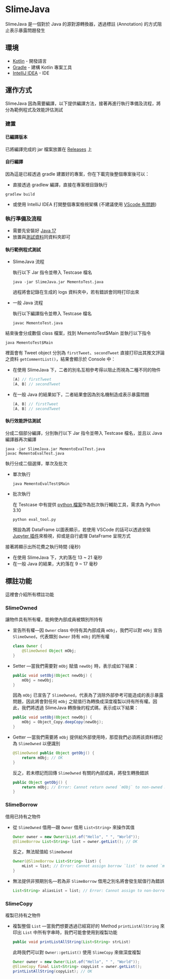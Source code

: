 # SlimeJava

SlimeJava 是一個對於 Java 的源對源轉換器，透過標註 (Annotation) 的方式阻止表示暴露問題發生

## 環境

- [Kotlin](https://kotlinlang.org/) - 開發語言
- [Gradle](https://gradle.org/) - 建構 Kotlin 專案工具
- [IntelliJ IDEA](https://www.jetbrains.com/idea/) - IDE

## 運作方式

SlimeJava 因為需要編譯，以下提供編譯方法，接著再進行執行準備及流程，將分為範例程式及效能評估測試

### 建置

#### 已編譯版本

已將編譯完成的 jar 檔案放置在 [Releases](https://github.com/ncu-psl/slime-java/releases) 上

#### 自行編譯

因為這是已經透過 gradle 建置好的專案，你在下載完後整個專案後可以：

- 直接透過 gradlew 編譯，直接在專案根目錄執行

```Batch
gradlew build
```

- 或使用 IntelliJ IDEA 打開整個專案檢視架構 (不建議使用 [VScode 有問題](https://github.com/ncu-psl/slime-java/issues/3))

### 執行準備及流程

- 需要先安裝好 [Java 17](https://adoptium.net/temurin/releases/)
- 放置與[測試資料](./app/src/testcase/)同資料夾即可

#### 執行範例程式測試

- SlimeJava 流程

    執行以下 Jar 指令並帶入 Testcase 檔名

    ```Batch
    java -jar SlimeJava.jar MementoTest.java
    ```

    過程將會記錄在生成的 logs 資料夾中，若有錯誤會同時打印出來

- 一般 Java 流程

    執行以下編譯指令並帶入 Testcase 檔名

    ```Batch
    javac MementoTest.java
    ```

結束後會分成數個 class 檔案，找到 MementoTest$Main 並執行以下指令

```Batch
java MementoTest$Main
```

裡面會有 Tweet object 分別為 `firstTweet`、`secondTweet` 直接打印出其推文評論之資料 `getCommentList()`，結果會顯示於 Console 中：

- 在使用 SlimeJava 下，二者的別名互相參考得以阻止而視為二種不同的物件

    ```Java
    [A] // firstTweet
    [A, B] // secondTweet
    ```

- 在一般 Java 的結果如下，二者結果會因為別名機制造成表示暴露問題

    ```Java
    [A, B] // firstTweet
    [A, B] // secondTweet
    ```

#### 執行效能評估測試

分成二個部分編譯，分別執行以下 Jar 指令並帶入 Testcase 檔名，並且以 Java 編譯器再次編譯

```Batch
java -jar SlimeJava.jar MementoEvalTest.java
javac MementoEvalTest.java
```

執行分成二個選擇，單次及批次

- 單次執行

    ```Batch
    java MementoEvalTest$Main
    ```

- 批次執行

    在 Testcase 中有提供 [python 檔案](./app/src/testcase/eval_tool.py)作為批次執行輔助工具，需求為 Python 3.10

    ```Batch
    python eval_tool.py
    ```

    預設為將 DataFrame 以圖表顯示，若使用 VSCode 的話可以透過安裝 [Jupyter 插件](https://marketplace.visualstudio.com/items?itemName=ms-toolsai.jupyter)來檢視，抑或是自行處理 DataFrame 呈現方式

接著將顯示出所花費之執行時間 (毫秒)

- 在使用 SlimeJava 下，大約落在 13 ~ 21 毫秒
- 在一般 Java 的結果，大約落在 9 ~ 17 毫秒

## 標註功能

這裡會介紹所有標註功能

### SlimeOwned

讓物件具有所有權，能夠使內部成員被類別所持有

- 宣告所有權—因 `Owner` class 中持有其內部成員 `mObj`，我們可以對 `mObj` 宣告 `SlimeOwned`，代表類別 `Owner` 持有 `mObj` 的所有權

    ```Java
    class Owner {
        @SlimeOwned Object mObj;
    }  
    ```  

- Setter —當我們需要對 `mObj` 賦值 `newObj` 時，表示成如下結果：

    ```Java
    public void setObj(Object newObj) {
        mObj = newObj;
    }       
    ```

    因為 `mObj` 已宣告了 `SlimeOwned`，代表為了消除外部參考可能造成的表示暴露問題，因此將會對任何 `mObj` 之賦值行為轉換成深度複製以持有所有權。因此，我們將透過 SlimeJava 轉換後的程式碼，表示成以下結果：

    ```Java
    public void setObj(Object newObj) {
        mObj = Object_Copy.deepCopy(newObj);
    }    
    ```

- Getter —當我們需要將 `mObj` 提供給外部使用時，那麼我們必須將該資料標記為 `SlimeOwned` 以便識別

    ```Java
    @SlimeOwned public Object getObj() {
        return mObj; // OK
    }    
    ```

    反之，若未標記而回傳 `SlimeOwned` 有關的內部成員，將發生轉換錯誤

    ```Java
    public Object getObj() {
        return mObj; // Error: Cannot return owned `mObj` to non-owned method `getObj`
    }    
    ```

### SlimeBorrow

借用已持有之物件

- 從 `SlimeOwned` 借用—跟 `Owner` 借用 `List<String>` 來操作其值

    ```Java
    Owner owner = new Owner(List.of("Hello", " ", "World"));
    @SlimeBorrow List<String> list = owner.getList(); // OK
    ```

  反之，無法賦值給 `SlimeOwned`

    ```Java
    Owner(@SlimeBorrow List<String> list) {
        mList = list; // Error: Cannot assign borrow `list` to owned `mList`
    }
    ```

- 無法提供非預期別名—若為非 `SlimeBorrow` 借用之別名將會發生賦值行為錯誤
  
    ```Java
    List<String> aliasList = list; // Error: Cannot assign to non-borrow `aliasList`
    ```

### SlimeCopy

複製已持有之物件

- 複製整個 `List` —當我們想要透過已經寫好的 Method `printListAllString` 來印出 `List` 中所有字串時，我們可能會使用到複製功能

    ```Java
    public void printListAllString(List<String> strList)
    ```

  此時我們可以對 `Owner::getList()` 使用 `SlimeCopy` 來做深度複製

    ```Java
    Owner owner = new Owner(List.of("Hello", " ", "World"));
    @SlimeCopy final List<String> copyList = owner.getList();
    printListAllString(copyList); // OK
    ```
